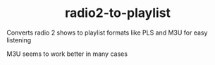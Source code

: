 <h1 align="center">radio2-to-playlist</h1>
<p>Converts radio 2 shows to playlist formats like PLS and M3U for easy listening</p>
<p>M3U seems to work better in many cases</p>

